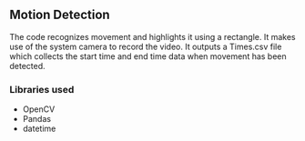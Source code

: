 ## Motion Detection
The code recognizes movement and highlights it using a rectangle. It makes use of the system camera to record the video. It outputs a Times.csv file which collects the start time and end time data when movement has been detected. 

### Libraries used 
* OpenCV
* Pandas
* datetime
